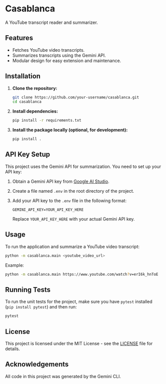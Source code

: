 # Casablanca

A YouTube transcript reader and summarizer.

## Features

- Fetches YouTube video transcripts.
- Summarizes transcripts using the Gemini API.
- Modular design for easy extension and maintenance.

## Installation

1.  **Clone the repository:**

    ```bash
    git clone https://github.com/your-username/casablanca.git
    cd casablanca
    ```

2.  **Install dependencies:**

    ```bash
    pip install -r requirements.txt
    ```

3.  **Install the package locally (optional, for development):**

    ```bash
    pip install .
    ```

## API Key Setup

This project uses the Gemini API for summarization. You need to set up your API key:

1.  Obtain a Gemini API key from [Google AI Studio](https://aistudio.google.com/app/apikey).
2.  Create a file named `.env` in the root directory of the project.
3.  Add your API key to the `.env` file in the following format:

    ```
    GEMINI_API_KEY=YOUR_API_KEY_HERE
    ```

    Replace `YOUR_API_KEY_HERE` with your actual Gemini API key.

## Usage

To run the application and summarize a YouTube video transcript:

```bash
python -m casablanca.main <youtube_video_url>
```

Example:

```bash
python -m casablanca.main https://www.youtube.com/watch?v=erI6k_hnToE
```

## Running Tests

To run the unit tests for the project, make sure you have `pytest` installed (`pip install pytest`) and then run:

```bash
pytest
```

## License

This project is licensed under the MIT License - see the [LICENSE](LICENSE) file for details.

## Acknowledgements

All code in this project was generated by the Gemini CLI.